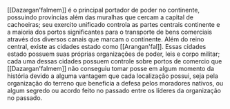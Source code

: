 [[Dazargan'falmem]] é o principal portador de poder no continente, possuindo províncias além das muralhas que cercam a capital de cachoeiras; seu exercito unificado controla as partes centrais continente e a maioria dos portos significantes para o transporte de bens comerciais através dos diversos canais que marcam o continente.
Além do reino central, existe as cidades estado como [[Arangan'fal]]. Essas cidades estado possuem suas próprias organizações de poder, leis e corpo militar; cada uma dessas cidades possuem controle sobre portos de comercio que [[Dazargan'falmem]] não conseguiu tomar posse em algum momento da história devido a alguma vantagem que cada localização possui, seja pela organização do terreno que beneficia a defesa pelos moradores nativos, ou algum segredo ou acordo feito no passado entre os líderes da organização no passado.